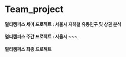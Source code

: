 # Team_project

#### 멀티캠퍼스 세미 프로젝트 : 서울시 지하철 유동인구 및 상권 분석


#### 멀티캠퍼스 주간 프로젝트 : 서울시 ~~~


#### 멀티캠퍼스 최종 프로젝트
